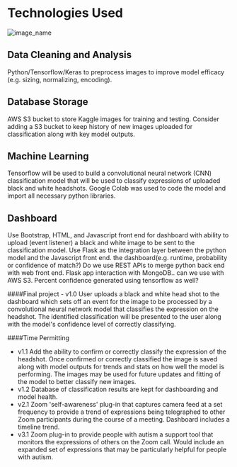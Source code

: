 # Technologies Used

![image_name](https://github.com/genlgist/Team_A_Final_Project/blob/ChrisAdd/FinalProjectTechDiagram%202021-0904.001.jpeg)

## Data Cleaning and Analysis
Python/Tensorflow/Keras to preprocess images to improve model efficacy (e.g. sizing, normalizing, encoding). 

## Database Storage
AWS S3 bucket to store Kaggle images for training and testing.  Consider adding a S3 bucket to keep history of new images uploaded for classification along with key model outputs.

## Machine Learning
Tensorflow will be used to build a convolutional neural network (CNN) classification model that will be used to classify expressions of uploaded black and white headshots.  Google Colab was used to code the model and import all necessary python libraries.  

## Dashboard
Use Bootstrap, HTML, and Javascript front end for dashboard with ability to upload (event listener) a black and white image to be sent to the classification model.  Use Flask as the integration layer between the python model and the Javascript front end.  the dashboard(e.g. runtime, probability or confidence of match?)  Do we use REST APIs to merge python back end with web front end.  Flask app interaction with MongoDB.. can we use with AWS S3.  Percent confidence generated using tensorflow as well?

####Final project - v1.0
User uploads a black and white head shot to the dashboard which sets off an event for the image to be processed by a convolutional neural network model that classifies the expression on the headshot.  The identified classification will be presented to the user along with the model's confidence level of correctly classifying.

####Time Permitting
- v1.1 Add the ability to confirm or correctly classify the expression of the headshot.  Once confirmed or correctly classified the image is saved along with model outputs for trends and stats on how well the model is performing.  The images may be used for future updates and fitting of the model to better classify new images.
- v1.2 Database of classification results are kept for dashboarding and model health.  
- v2.1 Zoom 'self-awareness' plug-in that captures camera feed at a set frequency to provide a trend of expressions being telegraphed to other Zoom participants during the course of a meeting.  Dashboard includes a timeline trend.
- v3.1 Zoom plug-in to provide people with autism a support tool that monitors the expressions of others on the Zoom call. Would include an expanded set of expressions that may be particularly helpful for people with autism.


